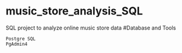 # music_store_analysis_SQL
SQL project to analyze online music store data
#Database and Tools

    Postgre SQL
    PgAdmin4
